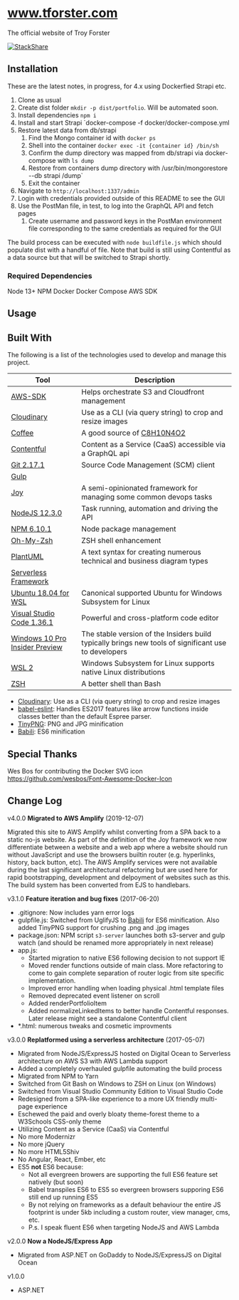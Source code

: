 # www.tforster.com

The official website of Troy Forster

[![StackShare](https://img.shields.io/badge/tech-stack-0690fa.svg?style=flat)](https://stackshare.io/tforster/www-tforster-com)

## Installation

These are the latest notes, in progress, for 4.x using Dockerfied Strapi etc.

1. Clone as usual
2. Create dist folder `mkdir -p dist/portfolio`. Will be automated soon.
3. Install dependencies `npm i`
4. Install and start Strapi `docker-compose -f docker/docker-compose.yml
5. Restore latest data from db/strapi
   1. Find the Mongo container id with `docker ps`
   2. Shell into the container `docker exec -it {container id} /bin/sh`
   3. Confirm the dump directory was mapped from db/strapi via docker-compose with `ls dump`
   4. Restore from containers dump directory with /usr/bin/mongorestore --db strapi /dump`
   5. Exit the container
6. Navigate to `http://localhost:1337/admin`
7. Login with credentials provided outside of this README to see the GUI
8. Use the PostMan file, in test, to log into the GraphQL API and fetch pages
   1. Create username and password keys in the PostMan environment file corresponding to the same credentials as required for the GUI

The build process can be executed with `node buildfile.js` which should populate dist with a handful of file. Note that build is still using Contentful as a data source but that will be switched to Strapi shortly.

### Required Dependencies

Node 13+
NPM
Docker
Docker Compose
AWS SDK

## Usage

## Built With

The following is a list of the technologies used to develop and manage this project.

| Tool                                                                                                              | Description                                                                                          |
| ----------------------------------------------------------------------------------------------------------------- | ---------------------------------------------------------------------------------------------------- |
| [AWS-SDK](https://aws.amazon.com/sdk-for-node-js/)                                                                | Helps orchestrate S3 and Cloudfront management                                                       |
| [Cloudinary](http://cloudinary.com)                                                                               | Use as a CLI (via query string) to crop and resize images                                            |
| [Coffee](https://en.wikipedia.org/wiki/Coffee)                                                                    | A good source of [C8H10N4O2](https://pubchem.ncbi.nlm.nih.gov/compound/caffeine)                     |
| [Contentful](http://contentful.com)                                                                               | Content as a Service (CaaS) accessible via a GraphQL api                                             |
| [Git 2.17.1](https://git-scm.com/)                                                                                | Source Code Management (SCM) client                                                                  |
| [Gulp](http://gulpjs.com/)                                                                                        |                                                                                                      |
| [Joy](https://github.com/tforster/joy)                                                                            | A semi-opinionated framework for managing some common devops tasks                                   |
| [NodeJS 12.3.0](https://nodejs.org/en/)                                                                           | Task running, automation and driving the API                                                         |
| [NPM 6.10.1](https://www.npmjs.com/package/npm)                                                                   | Node package management                                                                              |
| [Oh-My-Zsh](https://github.com/robbyrussell/oh-my-zsh)                                                            | ZSH shell enhancement                                                                                |
| [PlantUML](http://plantuml.com/)                                                                                  | A text syntax for creating numerous technical and business diagram types                             |
| [Serverless Framework](https://serverless.com)                                                                    |                                                                                                      |
| [Ubuntu 18.04 for WSL](https://www.microsoft.com/en-ca/p/ubuntu/9nblggh4msv6?activetab=pivot:overviewtab)         | Canonical supported Ubuntu for Windows Subsystem for Linux                                           |
| [Visual Studio Code 1.36.1](https://code.visualstudio.com/)                                                       | Powerful and cross-platform code editor                                                              |
| [Windows 10 Pro Insider Preview](https://www.microsoft.com/en-us/software-download/windowsinsiderpreviewadvanced) | The stable version of the Insiders build typically brings new tools of significant use to developers |
| [WSL 2](https://docs.microsoft.com/en-us/windows/wsl/install-win10)                                               | Windows Subsystem for Linux supports native Linux distributions                                      |
| [ZSH](https://www.zsh.org/)                                                                                       | A better shell than Bash                                                                             |

* [Cloudinary](http://cloudinary.com): Use as a CLI (via query string) to crop and resize images
* [babel-eslint](https://github.com/babel/babel-eslint): Handles ES2017 features like arrow functions inside classes better than the default Espree parser.
* [TinyPNG](https://tinypng.com/developers): PNG and JPG minification
* [Babili](https://github.com/babel/babili): ES6 minification

## Special Thanks

Wes Bos for contributing the Docker SVG icon https://github.com/wesbos/Font-Awesome-Docker-Icon

## Change Log

v4.0.0 **Migrated to AWS Amplify** (2019-12-07)

Migrated this site to AWS Amplify whilst converting from a SPA back to a static no-js website. As part of the definition of the Joy framework we now differentiate between a website and a web app where a website should run without JavaScript and use the browsers builtin router (e.g. hyperlinks, history, back button, etc). The AWS Amplify services were not available during the last significant architectural refactoring but are used here for rapid bootstrapping, development and delpoyment of websites such as this. The build system has been converted from EJS to handlebars.

v3.1.0 **Feature iteration and bug fixes** (2017-06-20)

* .gitignore: Now includes yarn error logs
* gulpfile.js: Switched from UglifyJS to [Babili](https://github.com/babel/babili) for ES6 minification. Also added TinyPNG support for crushing .png and .jpg images
* package.json: NPM script `s3-server` launches both s3-server and gulp watch (and should be renamed more appropriately in next release)
* app.js:
  * Started migration to native ES6 following decision to not support IE
  * Moved render functions outside of main class. More refactoring to come to gain complete separation of router logic from site specific implementation.
  * Improved error handling when loading physical .html template files
  * Removed deprecated event listener on scroll
  * Added renderPortfolioItem
  * Added normalizeLinkedItems to better handle Contentful responses. Later release might see a standalone Contentful client
* *.html: numerous tweaks and cosmetic improvments

v3.0.0 **Replatformed using a serverless architecture** (2017-05-07)

* Migrated from NodeJS/ExpressJS hosted on Digital Ocean to Serverless architecture on AWS S3 with AWS Lambda support
* Added a completely overhauled gulpfile automating the build process
* Migrated from NPM to Yarn
* Switched from Git Bash on Windows to ZSH on Linux (on Windows)
* Switched from Visual Studio Community Edition to Visual Studio Code
* Redesigned from a SPA-like experience to a more UX friendly multi-page experience
* Eschewed the paid and overly bloaty theme-forest theme to a W3Schools CSS-only theme
* Utilizing Content as a Service (CaaS) via Contentful
* No more Modernizr
* No more jQuery
* No more HTML5Shiv
* No Angular, React, Ember, etc
* ES5 __not__ ES6 because:
  * Not all evergreen browers are supporting the full ES6 feature set natively (but soon)
  * Babel transpiles ES6 to ES5 so evergreen browsers supporing ES6 still end up running ES5
  * By not relying on frameworks as a default behaviour the entire JS footprint is under 5kb including a custom router, view manager, cms, etc.
  * P.s. I speak fluent ES6 when targeting NodeJS and AWS Lambda 

v2.0.0 **Now a NodeJS/Express App**

* Migrated from ASP.NET on GoDaddy to NodeJS/ExpressJS on Digital Ocean

v1.0.0

* ASP.NET
